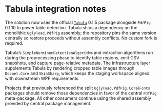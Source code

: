 # Tabula integration notes

The solution now uses the official [`Tabula`](https://www.nuget.org/packages/Tabula) 0.1.5 package alongside `PdfPig` 0.1.10 to power table detection. Tabula ships a dependency on the monolithic `UglyToad.PdfPig` assembly; the repository pins the same version centrally so restore proceeds without assembly conflicts. No custom fork is required.

Tabula’s `SimpleNurminenDetectionAlgorithm` and extraction algorithms run during the preprocessing phase to identify table regions, emit CSV snapshots, and capture page-relative metadata. The infrastructure layer supplements Tabula by rendering cropped table images through `Docnet.Core` and `SkiaSharp`, which keeps the staging workspace aligned with downstream WPF requirements.

Projects that previously referenced the split `UglyToad.PdfPig.Core`/`Fonts` packages should remove those dependencies in favor of the central `PdfPig` meta-package. All other consumers continue using the shared assembly provided by central package management.
